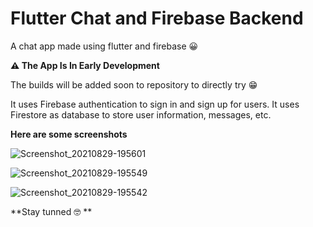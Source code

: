# Flutter Chat and Firebase Backend

A chat app made using flutter and firebase 😀

**⚠️ The App Is In Early Development**

The builds will be added soon to repository to directly try 😁

It uses Firebase authentication to sign in and sign up for users. It uses Firestore as database to store user information, messages, etc.

**Here are some screenshots**

![Screenshot_20210829-195601](https://user-images.githubusercontent.com/27561129/133550877-b152ad9c-1fbc-4cce-82c9-84951794dfde.png)


![Screenshot_20210829-195549](https://user-images.githubusercontent.com/27561129/133550888-1c16c427-bb3d-4815-95c7-29d109389812.png)


![Screenshot_20210829-195542](https://user-images.githubusercontent.com/27561129/133550901-c74a2a92-657c-43fe-a1dc-7853c4579676.png)



**Stay tunned 🤓 **
